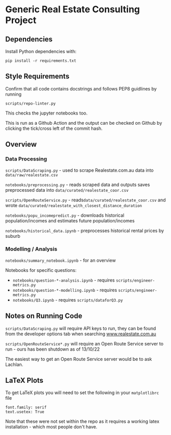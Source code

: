 # Generic Real Estate Consulting Project

## Dependencies

Install Python dependencies with:

```
pip install -r requirements.txt
```

## Style Requirements

Confirm that all code contains docstrings and follows PEP8 guidlines by running

`scripts/repo-linter.py` 

This checks the jupyter notebooks too. 

This is run as a Github Action and the output can be checked on Github by clicking the tick/cross left of the commit hash.

## Overview

### Data Processing

`scripts/DataScraping.py` - used to scrape Realestate.com.au data into `data/raw/realestate.csv`

`notebooks/preprocessing.py` - reads scraped data and outputs saves preprocessed data into `data/curated/realestate_coor.csv`

`scripts/OpenRouteService.py` - reads`data/curated/realestate_coor.csv` and wrote `data/curated/realestate_with_closest_distance_duration`

`notebooks/popu_incomepredict.py` - downloads historical population/incomes and estimates future population/incomes

`notebooks/historical_data.ipynb` - preprocesses historical rental prices by suburb

### Modelling / Analysis

`notebooks/summary_notebook.ipynb` - for an overview

Notebooks for specific questions:
* `notebooks/question-*-analysis.ipynb` - requires `scripts/engineer-metrics.py`
* `notebooks/question-*-modelling.ipynb` - requires `scripts/engineer-metrics.py`
* `notebooks/Q3.ipynb` - requires `scripts/dataforQ3.py`

## Notes on Running Code

`scripts/DataScraping.py` will require API keys to run, they can be found from the developer options tab when searching www.realestate.com.au

`scripts/OpenRouteService*.py` will require an Open Route Service server to run - ours has been shutdown as of 13/10/22

The easiest way to get an Open Route Service server would be to ask Lachlan.

## LaTeX Plots

To get LaTeX plots you will need to set the following in your `matplotlibrc` file 

```
font.family: serif
text.usetex: True
```

Note that these were not set within the repo as it requires a working latex installation - which most people don't have.

